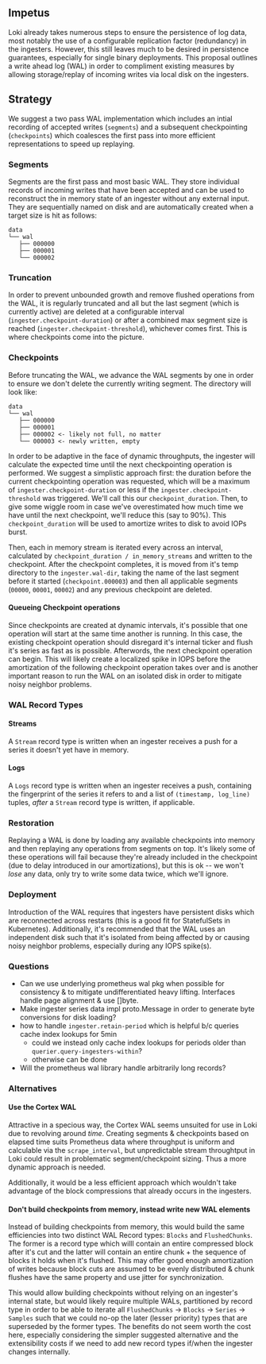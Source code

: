 ## Impetus

Loki already takes numerous steps to ensure the persistence of log data, most notably the use of a configurable replication factor (redundancy) in the ingesters. However, this still leaves much to be desired in persistence guarantees, especially for single binary deployments. This proposal outlines a write ahead log (WAL) in order to compliment existing measures by allowing storage/replay of incoming writes via local disk on the ingesters.

## Strategy

We suggest a two pass WAL implementation which includes an intial recording of accepted writes (`segments`) and a subsequent checkpointing (`checkpoints`) which coalesces the first pass into more efficient representations to speed up replaying.

### Segments

Segments are the first pass and most basic WAL. They store individual records of incoming writes that have been accepted and can be used to reconstruct the in memory state of an ingester without any external input. They are sequentially named on disk and are automatically created when a target size is hit as follows:

```
data
└── wal
   ├── 000000
   ├── 000001
   └── 000002
```

### Truncation

In order to prevent unbounded growth and remove flushed operations from the WAL, it is regularly truncated and all but the last segment (which is currently active) are deleted at a configurable interval (`ingester.checkpoint-duration`) or after a combined max segment size is reached (`ingester.checkpoint-threshold`), whichever comes first. This is where checkpoints come into the picture.

### Checkpoints

Before truncating the WAL, we advance the WAL segments by one in order to ensure we don't delete the currently writing segment. The directory will look like:

```
data
└── wal
   ├── 000000
   ├── 000001
   ├── 000002 <- likely not full, no matter
   └── 000003 <- newly written, empty
```

In order to be adaptive in the face of dynamic throughputs, the ingester will calculate the expected time until the next checkpointing operation is performed. We suggest a simplistic approach first: the duration before the current checkpointing operation was requested, which will be a maximum of `ingester.checkpoint-duration` or less if the `ingester.checkpoint-threshold` was triggered. We'll call this our `checkpoint_duration`. Then, to give some wiggle room in case we've overestimated how much time we have until the next checkpoint, we'll reduce this (say to 90%). This `checkpoint_duration` will be used to amortize writes to disk to avoid IOPs burst.

Then, each in memory stream is iterated every across an interval, calculated by `checkpoint_duration / in_memory_streams` and written to the checkpoint. After the checkpoint completes, it is moved from it's temp directory to the `ingester.wal-dir`, taking the name of the last segment before it started (`checkpoint.000003`) and then all applicable segments (`00000`, `00001`, `00002`) and any previous checkpoint are deleted.

#### Queueing Checkpoint operations

Since checkpoints are created at dynamic intervals, it's possible that one operation will start at the same time another is running. In this case, the existing checkpoint operation should disregard it's internal ticker and flush it's series as fast as is possible. Afterwords, the next checkpoint operation can begin. This will likely create a localized spike in IOPS before the amortization of the following checkpoint operation takes over and is another important reason to run the WAL on an isolated disk in order to mitigate noisy neighbor problems.

### WAL Record Types

#### Streams

A `Stream` record type is written when an ingester receives a push for a series it doesn't yet have in memory.

#### Logs

A `Logs` record type is written when an ingester receives a push, containing the fingerprint of the series it refers to and a list of `(timestamp, log_line)` tuples, _after_ a `Stream` record type is written, if applicable.

### Restoration

Replaying a WAL is done by loading any available checkpoints into memory and then replaying any operations from segments on top. It's likely some of these operations will fail because they're already included in the checkpoint (due to delay introduced in our amortizations), but this is ok -- we won't _lose_ any data, only try to write some data twice, which we'll ignore.

### Deployment

Introduction of the WAL requires that ingesters have persistent disks which are reconnected across restarts (this is a good fit for StatefulSets in Kubernetes). Additionally, it's recommended that the WAL uses an independent disk such that it's isolated from being affected by or causing noisy neighbor problems, especially during any IOPS spike(s).

### Questions
- Can we use underlying prometheus wal pkg when possible for consistency & to mitigate undifferentiated heavy lifting. Interfaces handle page alignment & use []byte.
- Make ingester series data impl proto.Message in order to generate byte conversions for disk loading?
- how to handle `ingester.retain-period` which is helpful b/c queries cache index lookups for 5min
  - could we instead only cache index lookups for periods older than `querier.query-ingesters-within`?
  - otherwise can be done
- Will the prometheus wal library handle arbitrarily long records?

### Alternatives

#### Use the Cortex WAL

Attractive in a specious way, the Cortex WAL seems unsuited for use in Loki due to revolving around _time_. Creating segments & checkpoints based on elapsed time suits Prometheus data where throughput is uniform and calculable via the `scrape_interval`, but unpredictable stream throughtput in Loki could result in problematic segment/checkpoint sizing. Thus a more dynamic approach is needed.

Additionally, it would be a less efficient approach which wouldn't take advantage of the block compressions that already occurs in the ingesters.

#### Don't build checkpoints from memory, instead write new WAL elements

Instead of building checkpoints from memory, this would build the same efficiencies into two distinct WAL Record types: `Blocks` and `FlushedChunks`. The former is a record type which willl contain an entire compressed block after it's cut and the latter will contain an entire chunk + the sequence of blocks it holds when it's flushed. This may offer good enough amortization of writes because block cuts are assumed to be evenly distributed & chunk flushes have the same property and use jitter for synchronization.

This would allow building checkpoints without relying on an ingester's internal state, but would likely require multiple WALs, partitioned by record type in order to be able to iterate all `FlushedChunks` -> `Blocks` -> `Series` -> `Samples` such that we could no-op the later (lesser priority) types that are superseded by the former types. The benefits do not seem worth the cost here, especially considering the simpler suggested alternative and the extensibility costs if we need to add new record types if/when the ingester changes internally.
